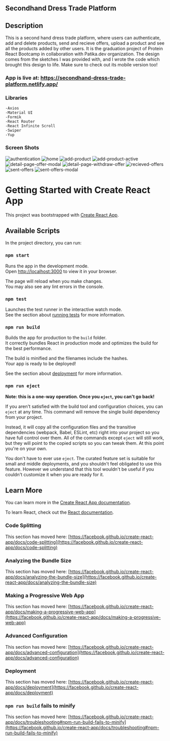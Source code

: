 ## Secondhand Dress Trade Platform

## Description

This is a second hand dress trade platform, where users can authenticate, add and delete products, send and recieve offers, upload a product and see all the products added by other users. It is the graduation project of Protein React Bootcamp in collaboration with Patika.dev organization. The design comes from the sketches I was provided with, and I wrote the code which brought this design to life. Make sure to check out its mobile version too!

### App is live at: https://secondhand-dress-trade-platform.netlify.app/

### Libraries

```
-Axios
-Material UI
-Formik
-React Router
-React Infinite Scroll
-Swiper
-Yup
```

### Screen Shots

![authentication](https://i.ibb.co/wyWQrbp/authentication.png)
![home](https://i.ibb.co/C9BYyjg/home-page.png)
![add-product](https://i.ibb.co/QX9x0Vk/add-product.png)
![add-product-active](https://i.ibb.co/JBkb6zt/add-product-active.png)
![detail-page-offer-modal](https://i.ibb.co/cFnjxdc/detail-page-offer-modal.png)
![detail-page-withdraw-offer](https://i.ibb.co/FXjVK4H/detail-page-withdraw-offer.png)
![recieved-offers](https://i.ibb.co/Bf5CQjx/recieved-offers.png)
![sent-offers](https://i.ibb.co/0V00rBJ/sent-offers.png)
![sent-offers-modal](https://i.ibb.co/wC1N2TB/sent-offers-modal.png)



# Getting Started with Create React App

This project was bootstrapped with [Create React App](https://github.com/facebook/create-react-app).

## Available Scripts

In the project directory, you can run:

### `npm start`

Runs the app in the development mode.\
Open [http://localhost:3000](http://localhost:3000) to view it in your browser.

The page will reload when you make changes.\
You may also see any lint errors in the console.

### `npm test`

Launches the test runner in the interactive watch mode.\
See the section about [running tests](https://facebook.github.io/create-react-app/docs/running-tests) for more information.

### `npm run build`

Builds the app for production to the `build` folder.\
It correctly bundles React in production mode and optimizes the build for the best performance.

The build is minified and the filenames include the hashes.\
Your app is ready to be deployed!

See the section about [deployment](https://facebook.github.io/create-react-app/docs/deployment) for more information.

### `npm run eject`

**Note: this is a one-way operation. Once you `eject`, you can't go back!**

If you aren't satisfied with the build tool and configuration choices, you can `eject` at any time. This command will remove the single build dependency from your project.

Instead, it will copy all the configuration files and the transitive dependencies (webpack, Babel, ESLint, etc) right into your project so you have full control over them. All of the commands except `eject` will still work, but they will point to the copied scripts so you can tweak them. At this point you're on your own.

You don't have to ever use `eject`. The curated feature set is suitable for small and middle deployments, and you shouldn't feel obligated to use this feature. However we understand that this tool wouldn't be useful if you couldn't customize it when you are ready for it.

## Learn More

You can learn more in the [Create React App documentation](https://facebook.github.io/create-react-app/docs/getting-started).

To learn React, check out the [React documentation](https://reactjs.org/).

### Code Splitting

This section has moved here: [https://facebook.github.io/create-react-app/docs/code-splitting](https://facebook.github.io/create-react-app/docs/code-splitting)

### Analyzing the Bundle Size

This section has moved here: [https://facebook.github.io/create-react-app/docs/analyzing-the-bundle-size](https://facebook.github.io/create-react-app/docs/analyzing-the-bundle-size)

### Making a Progressive Web App

This section has moved here: [https://facebook.github.io/create-react-app/docs/making-a-progressive-web-app](https://facebook.github.io/create-react-app/docs/making-a-progressive-web-app)

### Advanced Configuration

This section has moved here: [https://facebook.github.io/create-react-app/docs/advanced-configuration](https://facebook.github.io/create-react-app/docs/advanced-configuration)

### Deployment

This section has moved here: [https://facebook.github.io/create-react-app/docs/deployment](https://facebook.github.io/create-react-app/docs/deployment)

### `npm run build` fails to minify

This section has moved here: [https://facebook.github.io/create-react-app/docs/troubleshooting#npm-run-build-fails-to-minify](https://facebook.github.io/create-react-app/docs/troubleshooting#npm-run-build-fails-to-minify)
